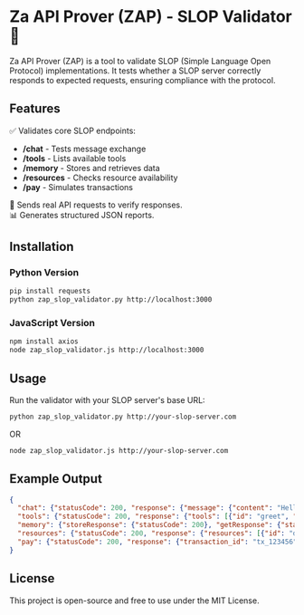 # Za API Prover (ZAP) - SLOP Validator 🚀

Za API Prover (ZAP) is a tool to validate SLOP (Simple Language Open Protocol) implementations. It tests whether a SLOP server correctly responds to expected requests, ensuring compliance with the protocol.

## Features

✅ Validates core SLOP endpoints:

- **/chat** - Tests message exchange
- **/tools** - Lists available tools
- **/memory** - Stores and retrieves data
- **/resources** - Checks resource availability
- **/pay** - Simulates transactions

🔄 Sends real API requests to verify responses.  
📊 Generates structured JSON reports.

## Installation

### Python Version

```bash
pip install requests
python zap_slop_validator.py http://localhost:3000
```

### JavaScript Version

```bash
npm install axios
node zap_slop_validator.js http://localhost:3000
```

## Usage

Run the validator with your SLOP server's base URL:

```bash
python zap_slop_validator.py http://your-slop-server.com
```

OR

```bash
node zap_slop_validator.js http://your-slop-server.com
```

## Example Output

```json
{
  "chat": {"statusCode": 200, "response": {"message": {"content": "Hello!"}}},
  "tools": {"statusCode": 200, "response": {"tools": [{"id": "greet", "description": "Says hello"}]}},
  "memory": {"storeResponse": {"statusCode": 200}, "getResponse": {"statusCode": 200, "response": {"value": "hello world"}}},
  "resources": {"statusCode": 200, "response": {"resources": [{"id": "doc1", "title": "Example Document"}]}},
  "pay": {"statusCode": 200, "response": {"transaction_id": "tx_123456"}}
}
```

## License

This project is open-source and free to use under the MIT License.